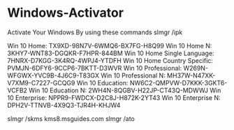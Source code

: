 # Windows-Activator
Activate Your Windows By using these commands
slmgr /ipk 

Win 10 Home: TX9XD-98N7V-6WMQ6-BX7FG-H8Q99
Win 10 Home N: 3KHY7-WNT83-DGQKR-F7HPR-844BM
Win 10 Home Single Language: 7HNRX-D7KGG-3K4RQ-4WPJ4-YTDFH
Win 10 Home Country Specific: PVMJN-6DFY6-9CCP6-7BKTT-D3WVR
Win 10 Professional: W269N-WFGWX-YVC9B-4J6C9-T83GX
Win 10 Professional N: MH37W-N47XK-V7XM9-C7227-GCQG9
Win 10 Education: NW6C2-QMPVW-D7KKK-3GKT6-VCFB2
Win 10 Education N: 2WH4N-8QGBV-H22JP-CT43Q-MDWWJ
Win 10 Enterprise: NPPR9-FWDCX-D2C8J-H872K-2YT43
Win 10 Enterprise N: DPH2V-TTNVB-4X9Q3-TJR4H-KHJW4 

slmgr /skms kms8.msguides.com
slmgr /ato
